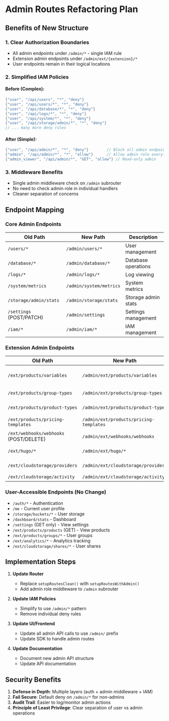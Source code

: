 # Admin Routes Refactoring Plan

## Benefits of New Structure

### 1. **Clear Authorization Boundaries**
- All admin endpoints under `/admin/*` - single IAM rule
- Extension admin endpoints under `/admin/ext/{extension}/*`
- User endpoints remain in their logical locations

### 2. **Simplified IAM Policies**

#### Before (Complex):
```go
{"user", "/api/users", "*", "deny"}
{"user", "/api/users/*", "*", "deny"}
{"user", "/api/database/*", "*", "deny"}
{"user", "/api/logs/*", "*", "deny"}
{"user", "/api/system/*", "*", "deny"}
{"user", "/api/storage/admin/*", "*", "deny"}
// ... many more deny rules
```

#### After (Simple):
```go
{"user", "/api/admin/*", "*", "deny"}        // Block all admin endpoints
{"admin", "/api/admin/*", "*", "allow"}      // Allow admin role everything
{"admin_viewer", "/api/admin/*", "GET", "allow"} // Read-only admin
```

### 3. **Middleware Benefits**
- Single admin middleware check on `/admin` subrouter
- No need to check admin role in individual handlers
- Cleaner separation of concerns

## Endpoint Mapping

### Core Admin Endpoints

| Old Path | New Path | Description |
|----------|----------|-------------|
| `/users/*` | `/admin/users/*` | User management |
| `/database/*` | `/admin/database/*` | Database operations |
| `/logs/*` | `/admin/logs/*` | Log viewing |
| `/system/metrics` | `/admin/system/metrics` | System metrics |
| `/storage/admin/stats` | `/admin/storage/stats` | Storage admin stats |
| `/settings` (POST/PATCH) | `/admin/settings` | Settings management |
| `/iam/*` | `/admin/iam/*` | IAM management |

### Extension Admin Endpoints

| Old Path | New Path | Description |
|----------|----------|-------------|
| `/ext/products/variables` | `/admin/ext/products/variables` | Product variables config |
| `/ext/products/group-types` | `/admin/ext/products/group-types` | Group types config |
| `/ext/products/product-types` | `/admin/ext/products/product-types` | Product types config |
| `/ext/products/pricing-templates` | `/admin/ext/products/pricing-templates` | Pricing config |
| `/ext/webhooks/webhooks` (POST/DELETE) | `/admin/ext/webhooks/webhooks` | Webhook management |
| `/ext/hugo/*` | `/admin/ext/hugo/*` | All Hugo operations |
| `/ext/cloudstorage/providers` | `/admin/ext/cloudstorage/providers` | Provider management |
| `/ext/cloudstorage/activity` | `/admin/ext/cloudstorage/activity` | Activity logs |

### User-Accessible Endpoints (No Change)

- `/auth/*` - Authentication
- `/me` - Current user profile
- `/storage/buckets/*` - User storage
- `/dashboard/stats` - Dashboard
- `/settings` (GET only) - View settings
- `/ext/products/products` (GET) - View products
- `/ext/products/groups/*` - User groups
- `/ext/analytics/*` - Analytics tracking
- `/ext/cloudstorage/shares/*` - User shares

## Implementation Steps

1. **Update Router**
   - Replace `setupRoutesClean()` with `setupRoutesWithAdmin()`
   - Add admin role middleware to `/admin` subrouter

2. **Update IAM Policies**
   - Simplify to use `/admin/*` pattern
   - Remove individual deny rules

3. **Update UI/Frontend**
   - Update all admin API calls to use `/admin/` prefix
   - Update SDK to handle admin routes

4. **Update Documentation**
   - Document new admin API structure
   - Update API documentation

## Security Benefits

1. **Defense in Depth**: Multiple layers (auth + admin middleware + IAM)
2. **Fail Secure**: Default deny on `/admin/*` for non-admins
3. **Audit Trail**: Easier to log/monitor admin actions
4. **Principle of Least Privilege**: Clear separation of user vs admin operations